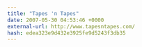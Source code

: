 ```yaml
---
title: "Tapes 'n Tapes"
date: 2007-05-30 04:53:46 +0000
external-url: http://www.tapesntapes.com/
hash: edea323e9d432e3925fe9d5243f3db35
---
```




